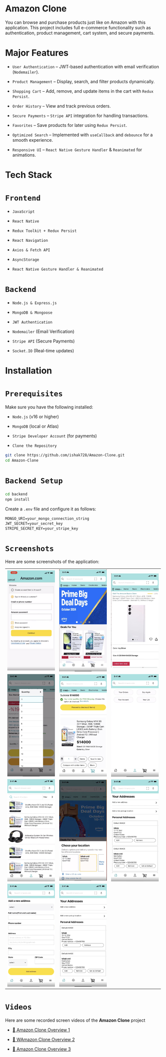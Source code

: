 # Amazon Clone

You can browse and purchase products just like on Amazon with this application.
This project includes full e-commerce functionality such as authentication, product management, cart system, and secure payments.

# Major Features

- `User Authentication` – JWT-based authentication with email verification (`Nodemailer`).

- `Product Management` – Display, search, and filter products dynamically.

- `Shopping Cart` – Add, remove, and update items in the cart with `Redux Persist`.

- `Order History` – View and track previous orders.

- `Secure Payments` – `Stripe API` integration for handling transactions.

- `Favorites` – Save products for later using `Redux Persist`.

- `Optimized Search` – Implemented with `useCallback` and `debounce` for a smooth experience.

- `Responsive UI` – `React Native Gesture Handler` & `Reanimated` for animations.

# Tech Stack

# `Frontend`
- `JavaScript`

- `React Native`

- `Redux Toolkit + Redux Persist`

- `React Navigation`

- `Axios & Fetch API`

- `AsyncStorage`

- `React Native Gesture Handler & Reanimated`

# `Backend`

- `Node.js & Express.js`

- `MongoDB & Mongoose`

- `JWT Authentication`

- `Nodemailer` (Email Verification)

- `Stripe API` (Secure Payments)

- `Socket.IO` (Real-time updates)

# Installation

# `Prerequisites`

Make sure you have the following installed:

- `Node.js` (v16 or higher)

- `MongoDB` (local or Atlas)

- `Stripe Developer Account` (for payments)

- `Clone the Repository`

```sh
git clone https://github.com/ishak728/Amazon-Clone.git
cd Amazon-Clone
```

# `Backend Setup`

```sh
cd backend
npm install
```
Create a `.env` file and configure it as follows:
```env
MONGO_URI=your_mongo_connection_string
JWT_SECRET=your_secret_key
STRIPE_SECRET_KEY=your_stripe_key
```
 

# `Screenshots`


Here are some screenshots of the application:



<table>
  <tr>
    <td><img src="https://github.com/ishak728/Amazon-Clone/blob/master/1.png" width="200"/></td>
    <td><img src="https://github.com/ishak728/Amazon-Clone/blob/master/6.png" width="200"/></td>
    <td><img src="https://github.com/ishak728/Amazon-Clone/blob/master/5.png" width="200"/></td>
  </tr>
  <tr>
    <td><img src="https://github.com/ishak728/Amazon-Clone/blob/master/3.png" width="200"/></td>
    <td><img src="https://github.com/ishak728/Amazon-Clone/blob/master/4.png" width="200"/></td>
    <td><img src="https://github.com/ishak728/Amazon-Clone/blob/master/8.png" width="200"/></td>
  </tr>
  <tr>
    <td><img src="https://github.com/ishak728/Amazon-Clone/blob/master/7.png" width="200"/></td>
    <td><img src="https://github.com/ishak728/Amazon-Clone/blob/master/2.png" width="200"/></td>
    <td><img src="https://github.com/ishak728/Amazon-Clone/blob/master/9.png" width="200"/></td>
  </tr>
  <tr>
    <td><img src="https://github.com/ishak728/Amazon-Clone/blob/master/10.png" width="200"/></td>
    <td><img src="https://github.com/ishak728/Amazon-Clone/blob/master/11.png" width="200"/></td>
    <td></td> <!-- Boş bırakılan hücre -->
  </tr>
</table>

# `Videos`

Here are some recorded screen videos of the **Amazon Clone** project

- [🎥 Amazon Clone Overview 1](https://www.linkedin.com/posts/ishak-erdogan-67a5812a6_opentojob-reactnative-nodejs-activity-7245893490637705216-PQbP?utm_source=share&utm_medium=member_desktop&rcm=ACoAAEnEbn4B9bI3-M7l3FPWlx5DMf8HPQTOnA4)

- [🎥 WAmazon Clone Overview 2](https://www.linkedin.com/posts/ishak-erdogan-67a5812a6_amazonclone-reactnative-opentojob-activity-7247413996138426368-tgr7?utm_source=share&utm_medium=member_desktop&rcm=ACoAAEnEbn4B9bI3-M7l3FPWlx5DMf8HPQTOnA4)
- [🎥 Amazon Clone Overview 3](https://www.linkedin.com/posts/ishak-erdogan-67a5812a6_jobseeking-amazonclone-reactnative-activity-7251361812535808000-6jWD?utm_source=share&utm_medium=member_desktop&rcm=ACoAAEnEbn4B9bI3-M7l3FPWlx5DMf8HPQTOnA4)






